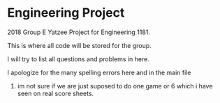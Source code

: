 # Engineering Project
2018
Group E Yatzee Project for Engineering 1181.

This is where all code will be stored for the group.

I will try to list all questions and problems in here.

I apologize for the many spelling errors here and in the main file

1. im not sure if we are just suposed to do one game or 6 which i have seen on real score sheets.